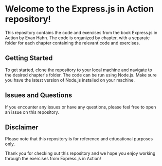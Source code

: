 # Welcome to the Express.js in Action repository!

This repository contains the code and exercises from the book Express.js in Action by Evan Hahn. The code is organized by chapter, with a separate folder for each chapter containing the relevant code and exercises.

## Getting Started

To get started, clone the repository to your local machine and navigate to the desired chapter's folder. The code can be run using Node.js. Make sure you have the latest version of Node.js installed on your machine.

## Issues and Questions

If you encounter any issues or have any questions, please feel free to open an issue on this repository.

## Disclaimer

Please note that this repository is for reference and educational purposes only.

Thank you for checking out this repository and we hope you enjoy working through the exercises from Express.js in Action!
